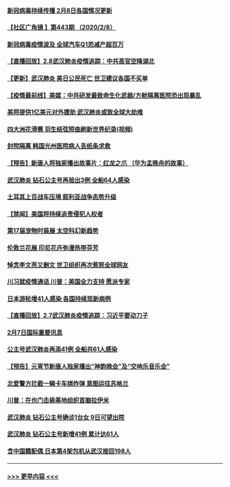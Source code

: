 #### [新冠病毒持续传播 2月8日各国情况更新](../pages/prog202/a102772826.md?t=02090733) 
#### [【社区广角镜  】第443期  （2020/2/8）](../pages/prog202/a102772736.md?t=02090733) 
#### [新冠病毒疫情波及 全球汽车Q1恐减产超百万](../pages/prog202/a102772695.md?t=02090733) 
#### [【直播回放】2.8武汉肺炎疫情追踪：中共高官空降湖北](../pages/prog202/a102772618.md?t=02090733) 
#### [【更新】武汉肺炎 美日公民死亡 世卫建议各国不买单](../pages/prog202/a102770740.md?t=02090733) 
#### [【疫情最前线】美媒：中共研发最致命生化武器/方舱隔离医院恐出现暴乱](../pages/prog202/a102772439.md?t=02090733) 
#### [美将提供1亿美元对外援助 武汉肺炎或致全球大劫难](../pages/prog202/a102772361.md?t=02090733) 
#### [四大洲花滑赛 羽生结弦短曲刷新世界纪录(视频)](../pages/prog202/a102772341.md?t=02090733) 
#### [封院隔离 韩国光州医院病人丢纸条求救](../pages/prog202/a102772282.md?t=02090733) 
#### [【预告】新唐人将独家播出故事片：红龙之爪 （华为孟晚舟的故事）](../pages/prog202/a102767728.md?t=02090733) 
#### [武汉肺炎 钻石公主号再验出3例 全船64人感染](../pages/prog202/a102771726.md?t=02090733) 
#### [土耳其上百战车压境 叙利亚战争态势升级](../pages/prog202/a102772132.md?t=02090733) 
#### [【禁闻】美国将持续追责侵犯人权者](../pages/prog202/a102772042.md?t=02090733) 
#### [第17届宠物时装展 太空科幻新趋势](../pages/prog202/a102772033.md?t=02090733) 
#### [伦敦兰花展 印尼花卉弥漫热带芬芳](../pages/prog202/a102772026.md?t=02090733) 
#### [悼念李文亮又删文 世卫组织再次惹怒全球网友](../pages/prog202/a102771968.md?t=02090733) 
#### [川习就疫情通话 川普：美国全力支持 愿派专家](../pages/prog202/a102771930.md?t=02090733) 
#### [日本游轮增41人感染 各国持续现新病例](../pages/prog202/a102771912.md?t=02090733) 
#### [【直播回放】2.7武汉肺炎疫情追踪：习近平要动刀子](../pages/prog202/a102771649.md?t=02090733) 
#### [2月7日国际重要讯息](../pages/prog202/a102771747.md?t=02090733) 
#### [公主号武汉肺炎再添41例 全船共61人感染](../pages/prog202/a102771703.md?t=02090733) 
#### [【预告】元宵节新唐人独家播出“神韵晚会”及“交响乐音乐会”](../pages/prog202/a102767674.md?t=02090733) 
#### [北爱警方拦截一辆卡车绑炸弹 意图运往苏格兰](../pages/prog202/a102771609.md?t=02090733) 
#### [川普：在也门击毙基地组织首脑拉伊米](../pages/prog202/a102771528.md?t=02090733) 
#### [武汉肺炎 钻石公主号确诊1台女 9日可望出院](../pages/prog202/a102771518.md?t=02090733) 
#### [武汉肺炎 钻石公主号新增41例 累计达61人](../pages/prog202/a102771486.md?t=02090733) 
#### [含中国籍配偶 日本第4架包机从武汉接回198人](../pages/prog202/a102771472.md?t=02090733) 

----
#### [ >>> 更早内容 <<< ](../indexes/prog202-earlier.md)
